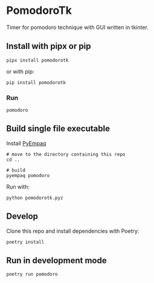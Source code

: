 PomodoroTk
==========

Timer for pomodoro technique with GUI written in tkinter.


Install with pipx or pip
-------------------------

```
pipx install pomodorotk
```

or with pip:

```
pip install pomodorotk
```

### Run

```
pomodoro
```

Build single file executable
----------------------------

Install [PyEmpaq](https://pyempaq.readthedocs.io/)

```
# move to the directory containing this repo
cd ..

# build
pyempaq pomodoro
```

Run with:

```
python pomodorotk.pyz
```


Develop
-------

Clone this repo and install dependencies with Poetry:

```
poetry install
```

## Run in development mode

```
poetry run pomodoro
```